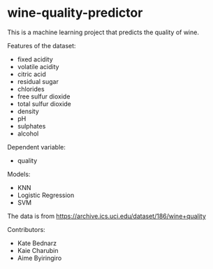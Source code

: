 # wine-quality-predictor

This is a machine learning project that predicts the quality of wine.

Features of the dataset:
- fixed acidity
- volatile acidity
- citric acid
- residual sugar
- chlorides
- free sulfur dioxide
- total sulfur dioxide
- density
- pH
- sulphates
- alcohol

Dependent variable:
- quality

Models:
- KNN
- Logistic Regression
- SVM


The data is from https://archive.ics.uci.edu/dataset/186/wine+quality 

Contributors:
- Kate Bednarz
- Kaie Charubin
- Aime Byiringiro



